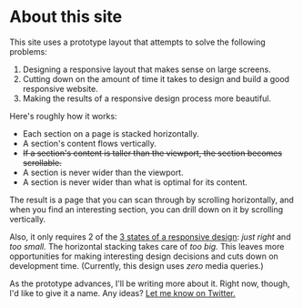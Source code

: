 # About this site

This site uses a prototype layout that attempts to solve the following problems:

1. Designing a responsive layout that makes sense on large screens.
2. Cutting down on the amount of time it takes to design and build a good responsive website.
3. Making the results of a responsive design process more beautiful.

Here's roughly how it works:

- Each section on a page is stacked horizontally.
- A section's content flows vertically.
- <del>If a section's content is taller than the viewport, the section becomes scrollable.</del>
- A section is never wider than the viewport.
- A section is never wider than what is optimal for its content.

The result is a page that you can scan through by scrolling horizontally, and when you find an interesting section, you can drill down on it by scrolling vertically. 

Also, it only requires 2 of the [3 states of a responsive design](http://www.designbyfront.com/demo/goldilocks-approach/): _just right_ and _too small._ The horizontal stacking takes care of _too big._ This leaves more opportunities for making interesting design decisions and cuts down on development time. (Currently, this design uses _zero_ media queries.)

As the prototype advances, I'll be writing more about it. Right now, though, I'd like to give it a name. Any ideas? [Let me know on Twitter.](http://twitter.com/jonikorpi/)